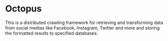 # Octopus

This is a distributed crawling framework for retrieving and transforming data from social medias like Facebook, Instagram, Twitter and more and storing the formatted results to specified databases.

